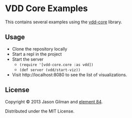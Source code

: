 # VDD Core Examples

This contains several examples using the [vdd-core](https://github.com/Element84/vdd-core) library.

## Usage

  - Clone the repository locally
  - Start a repl in the project
  - Start the server 
    * `(require '[vdd-core.core :as vdd])`
    * `(def server (vdd/start-viz))`
  - Visit http://localhost:8080 to see the list of visualizations.


## License

Copyright © 2013 Jason Gilman and [element 84](http://www.element84.com).

Distributed under the MIT License.